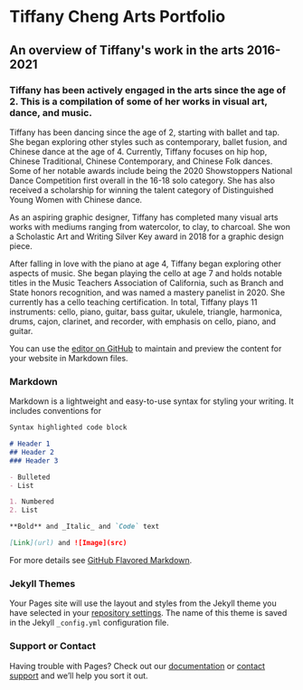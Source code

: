 # Tiffany Cheng Arts Portfolio
## An overview of Tiffany's work in the arts 2016-2021
### Tiffany has been actively engaged in the arts since the age of 2. This is a compilation of some of her works in visual art, dance, and music.
Tiffany has been dancing since the age of 2, starting with ballet and tap. She began exploring other styles such as contemporary, ballet fusion, and Chinese dance at the age of 4. Currently, Tiffany focuses on hip hop, Chinese Traditional, Chinese Contemporary, and Chinese Folk dances. Some of her notable awards include being the 2020 Showstoppers National Dance Competition first overall in the 16-18 solo category. She has also received a scholarship for winning the talent category of Distinguished Young Women with Chinese dance.

As an aspiring graphic designer, Tiffany has completed many visual arts works with mediums ranging from watercolor, to clay, to charcoal. She won a Scholastic Art and Writing Silver Key award in 2018 for a graphic design piece.

After falling in love with the piano at age 4, Tiffany began exploring other aspects of music. She began playing the cello at age 7 and holds notable titles in the Music Teachers Association of California, such as Branch and State honors recognition, and was named a mastery panelist in 2020. She currently has a cello teaching certification. In total, Tiffany plays 11 instruments: cello, piano, guitar, bass guitar, ukulele, triangle, harmonica, drums, cajon, clarinet, and recorder, with emphasis on cello, piano, and guitar.

You can use the [editor on GitHub](https://github.com/tiffanycycheng/tiffany/edit/main/README.md) to maintain and preview the content for your website in Markdown files.

### Markdown

Markdown is a lightweight and easy-to-use syntax for styling your writing. It includes conventions for

```markdown
Syntax highlighted code block

# Header 1
## Header 2
### Header 3

- Bulleted
- List

1. Numbered
2. List

**Bold** and _Italic_ and `Code` text

[Link](url) and ![Image](src)
```

For more details see [GitHub Flavored Markdown](https://guides.github.com/features/mastering-markdown/).

### Jekyll Themes

Your Pages site will use the layout and styles from the Jekyll theme you have selected in your [repository settings](https://github.com/tiffanycycheng/tiffany/settings/pages). The name of this theme is saved in the Jekyll `_config.yml` configuration file.

### Support or Contact

Having trouble with Pages? Check out our [documentation](https://docs.github.com/categories/github-pages-basics/) or [contact support](https://support.github.com/contact) and we’ll help you sort it out.
